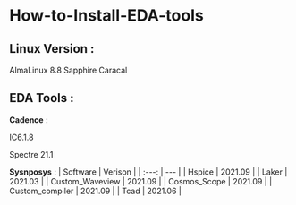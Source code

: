 # How-to-Install-EDA-tools

## Linux Version :

AlmaLinux 8.8  Sapphire Caracal 

## EDA Tools : 
**Cadence** :

IC6.1.8

Spectre 21.1 

**Sysnposys** :
| Software | Verison |
| :---: | --- |
| Hspice | 2021.09 |
| Laker  | 2021.03 |
| Custom_Waveview | 2021.09 |
| Cosmos_Scope | 2021.09 |
| Custom_compiler | 2021.09 |
| Tcad | 2021.06 |


